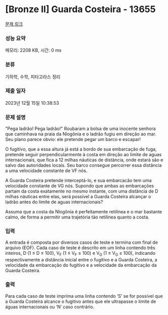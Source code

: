 # [Bronze II] Guarda Costeira - 13655 

[문제 링크](https://www.acmicpc.net/problem/13655) 

### 성능 요약

메모리: 2208 KB, 시간: 0 ms

### 분류

기하학, 수학, 피타고라스 정리

### 제출 일자

2023년 12월 15일 10:38:53

### 문제 설명

<p>"Pega ladrão! Pega ladrão!" Roubaram a bolsa de uma inocente senhora que caminhava na praia da Nlogônia e o ladrão fugiu em direção ao mar. Seu plano parece obvio: ele pretende pegar um barco e escapar!</p>

<p>O fugitivo, que a essa altura já está a bordo de sua embarcação de fuga, pretende seguir perpendicularmente à costa em direção ao limite de aguas internacionais, que fica a 12 milhas náuticas de distância, onde estará são e salvo das autoridades locais. Seu barco consegue percorrer essa distância a uma velocidade constante de VF nós.</p>

<p>A Guarda Costeira pretende interceptá-lo, e sua embarcacão tem uma velocidade constante de VG nós. Supondo que ambas as embarcações partam da costa exatamente no mesmo instante, com uma distância de D milhas náuticas entre elas, será possível a Guarda Costeira alcançar o ladrão antes do limite de aguas internacionais?</p>

<p>Assuma que a costa da Nlogônia é perfeitamente retilínea e o mar bastante calmo, de forma a permitir uma trajetória tão retilínea quanto a costa.</p>

### 입력 

 <p>A entrada é composta por diversos casos de teste e termina com final de arquivo (EOF). Cada caso de teste é descrito em um linha contendo três inteiros, D (1 ≤ D ≤ 100), V<sub>F</sub> (1 ≤ V<sub>F</sub> ≤ 100) e V<sub>G</sub> (1 ≤ V<sub>G</sub> ≤ 100), indicando respectivamente a distância inicial entre o fugitivo e a Guarda Costeira, a velocidade da embarcação do fugitivo e a velocidade da embarcação da Guarda Costeira.</p>

### 출력 

 <p>Para cada caso de teste imprima uma linha contendo ‘S’ se for possível que a Guarda Costeira alcance o fugitivo antes que ele ultrapasse o limite de águas internacionais ou ‘N’ caso contrário.</p>

